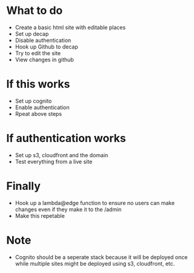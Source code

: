 # What to do
- Create a basic html site with editable places
- Set up decap
- Disable authentication
- Hook up Github to decap
- Try to edit the site
- View changes in github

# If this works
- Set up cognito
- Enable authentication
- Rpeat above steps

# If authentication works
- Set up s3, cloudfront and the domain
- Test everything from a live site

# Finally
- Hook up a lambda@edge function to ensure no users can make changes even if they make it to the /admin
- Make this repetable

# Note
- Cognito should be a seperate stack because it will be deployed once while multiple sites might be deployed using s3, cloudfront, etc.

